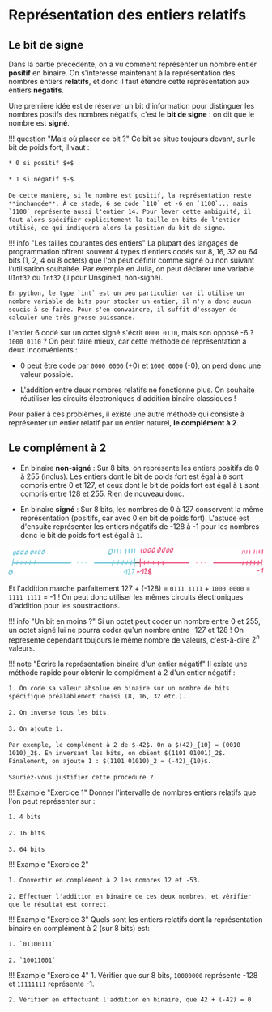 # Représentation des entiers relatifs

## Le bit de signe

Dans la partie précédente, on a vu comment représenter un nombre entier **positif** en binaire. On s'interesse maintenant à la représentation des nombres entiers **relatifs**, et donc il faut étendre cette représentation aux entiers **négatifs**.

Une première idée est de réserver un bit d'information pour distinguer les nombres postifs des nombres négatifs, c'est le **bit de signe** : on dit que le nombre est **signé**. 



!!! question "Mais où placer ce bit ?"
    Ce bit se situe toujours devant, sur le bit de poids fort, il vaut :
    
    * 0 si positif $+$
   
    * 1 si négatif $-$

    De cette manière, si le nombre est positif, la représentation reste **inchangée**. À ce stade, 6 se code `110` et -6 en `1100`... mais `1100` représente aussi l'entier 14. Pour lever cette ambiguité, il faut alors spécifier explicitement la taille en bits de l'entier utilisé, ce qui indiquera alors la position du bit de signe.



!!! info "Les tailles courantes des entiers"
    La plupart des langages de programmation offrent souvent 4 types d'entiers codés sur 8, 16, 32 ou 64 bits (1, 2, 4 ou 8 octets) que l'on peut définir comme signé ou non suivant l'utilisation souhaitée. Par exemple en Julia, on peut déclarer une variable `UInt32` ou `Int32` (`U` pour Unsgined, non-signé).
    
    En python, le type `int` est un peu particulier car il utilise un nombre variable de bits pour stocker un entier, il n'y a donc aucun soucis à se faire. Pour s'en convaincre, il suffit d'essayer de calculer une très grosse puissance. 

L'entier 6 codé sur un octet signé s'écrit `0000 0110`, mais son opposé -6 ? `1000 0110` ? On peut faire mieux, car cette méthode de représentation a deux inconvénients :

* 0 peut être codé par `0000 0000` (+0) et `1000 0000` (-0), on perd donc une valeur possible.

* L'addition entre deux nombres relatifs ne fonctionne plus. On souhaite réutiliser les circuits électroniques d'addition binaire classiques !

Pour palier à ces problèmes, il existe une autre méthode qui consiste à représenter un entier relatif par un entier naturel, **le complément à 2**.

## Le complément à 2

* En binaire **non-signé** : Sur 8 bits, on représente les entiers positifs de 0 à 255 (inclus). Les entiers dont le bit de poids fort est égal à `0` sont compris entre 0 et 127, et ceux dont le bit de poids fort est égal à `1` sont compris entre 128 et 255. Rien de nouveau donc.

* En binaire **signé** : Sur 8 bits, les nombres de 0 à 127 conservent la même représentation (positifs, car avec 0 en bit de poids fort). L'astuce est d'ensuite représenter les entiers négatifs de -128 à -1 pour les nombres donc le bit de poids fort est égal à `1`.

![](./images/complément.png)


Et l'addition marche parfaitement 127 + (-128) = `0111 1111` + `1000 0000` = `1111 1111` = -1 ! On peut donc utiliser les mêmes circuits électroniques d'addition pour les soustractions.


!!! info "Un bit en moins ?"
    Si un octet peut coder un nombre entre 0 et 255, un octet signé lui ne pourra coder qu'un nombre entre -127 et 128 ! On represente cependant toujours le même nombre de valeurs, c'est-à-dire $2^n$ valeurs.


!!! note "Écrire la représentation binaire d'un entier négatif"
    Il existe une méthode rapide pour obtenir le complément à 2 d'un entier négatif :

    1. On code sa valeur absolue en binaire sur un nombre de bits spécifique préalablement choisi (8, 16, 32 etc.).

    2. On inverse tous les bits.

    3. On ajoute 1.

    Par exemple, le complément à 2 de $-42$. On a $(42)_{10} = (0010 1010)_2$. En inversant les bits, on obient $(1101 01001)_2$. Finalement, on ajoute 1 : $(1101 01010)_2 = (-42)_{10}$.

    Sauriez-vous justifier cette procédure ?


!!! Example "Exercice 1"
    Donner l'intervalle de nombres entiers relatifs que l'on peut représenter sur :

    1. 4 bits

    2. 16 bits

    3. 64 bits


!!! Example "Exercice 2"

    1. Convertir en complément à 2 les nombres 12 et -53.

    2. Effectuer l'addition en binaire de ces deux nombres, et vérifier que le résultat est correct.

!!! Example "Exercice 3"
    Quels sont les entiers relatifs dont la représentation binaire en complément à 2 (sur 8 bits) est:

    1. `01100111`

    2. `10011001`

!!! Example "Exercice 4"
    1. Vérifier que sur 8 bits, `10000000` représente -128 et `11111111` représente -1.
    
    2. Vérifier en effectuant l'addition en binaire, que 42 + (-42) = 0